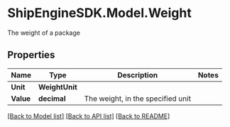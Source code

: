 # ShipEngineSDK.Model.Weight
The weight of a package

## Properties

Name | Type | Description | Notes
------------ | ------------- | ------------- | -------------
**Unit** | **WeightUnit** |  | 
**Value** | **decimal** | The weight, in the specified unit | 

[[Back to Model list]](../../README.md#documentation-for-models) [[Back to API list]](../../README.md#documentation-for-api-endpoints) [[Back to README]](../../README.md)

